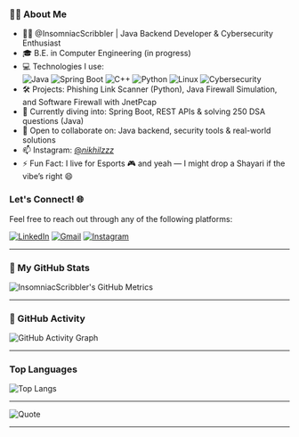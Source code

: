### 🙋‍♂️ About Me

- 👨‍💻 @InsomniacScribbler | Java Backend Developer & Cybersecurity Enthusiast
- 🎓 B.E. in Computer Engineering (in progress)
- 💻 Technologies I use:  
  ![Java](https://img.shields.io/badge/Java-007396?style=for-the-badge&logo=java&logoColor=white) ![Spring Boot](https://img.shields.io/badge/Spring_Boot-6DB33F?style=for-the-badge&logo=spring-boot&logoColor=white) ![C++](https://img.shields.io/badge/C++-00599C?style=for-the-badge&logo=c%2B%2B&logoColor=white) ![Python](https://img.shields.io/badge/Python-3776AB?style=for-the-badge&logo=python&logoColor=white) ![Linux](https://img.shields.io/badge/Linux-FCC624?style=for-the-badge&logo=linux&logoColor=white) ![Cybersecurity](https://img.shields.io/badge/Cybersecurity-%F0%9F%94%92-blue?style=for-the-badge)
- 🛠️ Projects: Phishing Link Scanner (Python), Java Firewall Simulation, and Software Firewall with JnetPcap
- 🌱 Currently diving into: Spring Boot, REST APIs & solving 250 DSA questions (Java)
- 🤝 Open to collaborate on: Java backend, security tools & real-world solutions
- 📫 Instagram: [@_nikhilzzz_](https://instagram.com/_nikhilzzz_)
- ⚡ Fun Fact: I live for Esports 🎮 and yeah — I might drop a Shayari if the vibe’s right 😄

### Let's Connect! 🌐

Feel free to reach out through any of the following platforms:

[![LinkedIn](https://img.shields.io/badge/LinkedIn-blue?style=for-the-badge&logo=linkedin&logoColor=white)](https://linkedin.com/in/nikhil-singh-776045259) [![Gmail](https://img.shields.io/badge/Gmail-D14836?style=for-the-badge&logo=gmail&logoColor=white)](mailto:singhnikhilsingh21@gmail.com) [![Instagram](https://img.shields.io/badge/Instagram-E4405F?style=for-the-badge&logo=instagram&logoColor=white)](https://instagram.com/_nikhilzzz_)

---

### 🚀 My GitHub Stats

![InsomniacScribbler's GitHub Metrics](https://metrics.lecoq.io/InsomniacScribbler?template=classic&config.timezone=Asia%2FKolkata)

---

### 🚀 GitHub Activity

![GitHub Activity Graph](https://github-readme-activity-graph.vercel.app/graph?username=InsomniacScribbler&theme=github-compact)

---

### Top Languages

![Top Langs](https://github-readme-stats.vercel.app/api/top-langs/?username=InsomniacScribbler&layout=compact&theme=radical)

---

![Quote](https://quotes-github-readme.vercel.app/api?type=horizontal&theme=tokyonight)

---

<!---
InsomniacScribbler/InsomniacScribbler is a ✨ special ✨ repository because its `README.md` (this file) appears on your GitHub profile.
You can click the Preview link to take a look at your changes.
--->
